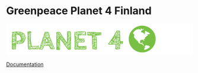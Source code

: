 # Greenpeace Planet 4 Finland

![Planet4](./planet4.png)

[Documentation](https://support.greenpeace.org/planet4/nro-customization/deployment)
